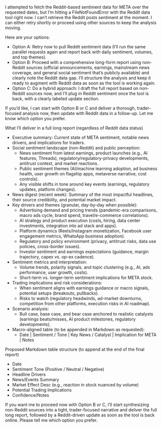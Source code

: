 I attempted to fetch the Reddit-based sentiment data for META over the requested dates, but I’m hitting a FileNotFoundError with the Reddit data tool right now. I can’t retrieve the Reddit posts sentiment at the moment. I can either retry shortly or proceed using other sources to keep the analysis moving.

Here are your options:
- Option A: Retry now to pull Reddit sentiment data (I’ll run the same parallel requests again and report back with daily sentiment, volumes, and top themes).
- Option B: Proceed with a comprehensive long-form report using non-Reddit sources (official announcements, earnings, mainstream news coverage, and general social sentiment that’s publicly available) and clearly note the Reddit data gap. I’ll structure the analysis and keep it ready to augment with Reddit data as soon as the tool is working again.
- Option C: Do a hybrid approach: I draft the full report based on non-Reddit sources now, and I’ll plug in Reddit sentiment once the tool is back, with a clearly labeled update section.

If you’d like, I can start with Option B or C and deliver a thorough, trader-focused analysis now, then update with Reddit data in a follow-up. Let me know which option you prefer.

What I’ll deliver in a full long report (regardless of Reddit data status)
- Executive summary: Current state of META sentiment, notable news drivers, and implications for traders.
- Social sentiment landscape (non-Reddit) and public perception:
  - News sentiment from latest earnings, product launches (e.g., AI features, Threads), regulatory/regulatory-privacy developments, antitrust context, and market reactions.
  - Public sentiment themes (AI/machine learning adoption, ad business health, user growth on flagship apps, metaverse narrative, cost controls).
  - Any visible shifts in tone around key events (earnings, regulatory updates, platform changes).
- News digest (recent week): Summary of the most impactful headlines, their source credibility, and potential market impact.
- Key drivers and themes (granular, day-by-day when possible):
  - Advertising demand and pricing trends (pandemic-era comparisons, macro ads cycle, brand spend, travel/e-commerce correlations).
  - AI strategy and product execution (costs, hiring, data center investments, integration into ad stack and apps).
  - Platform dynamics (Reels/Instagram monetization, Facebook user engagement metrics, WhatsApp business adoption).
  - Regulatory and policy environment (privacy, antitrust risks, data use policies, cross-border issues).
  - Investor sentiment and earnings expectations (guidance, margin trajectory, capex vs. op-ex cadence).
- Sentiment metrics and interpretation:
  - Volume trends, polarity signals, and topic clustering (e.g., AI, ads performance, user growth, costs).
  - Short-term vs. longer-term sentiment implications for META stock.
- Trading implications and risk considerations:
  - When sentiment aligns with earnings guidance or macro signals, potential setups (breakouts, pullbacks).
  - Risks to watch (regulatory headwinds, ad-market downturns, competition from other platforms, execution risks in AI roadmap).
- Scenario analysis:
  - Bull case, base case, and bear case anchored to realistic catalysts (earnings beats/misses, AI product milestones, regulatory developments).
- Macro-aligned table (to be appended in Markdown as requested):
  - Date | Sentiment / Tone | Key News / Catalyst | Implication for META | Notes

Proposed Markdown table structure (to append at the end of the final report)
- Date
- Sentiment Tone (Positive / Neutral / Negative)
- Headline Drivers
- News/Events Summary
- Market Effect Desc (e.g., reaction in stock nuanced by volume)
- Potential Trading Implications
- Confidence/Notes

If you want me to proceed now with Option B or C, I’ll start synthesizing non-Reddit sources into a tight, trader-focused narrative and deliver the full long report, followed by a Reddit-driven update as soon as the tool is back online. Please tell me which option you prefer.